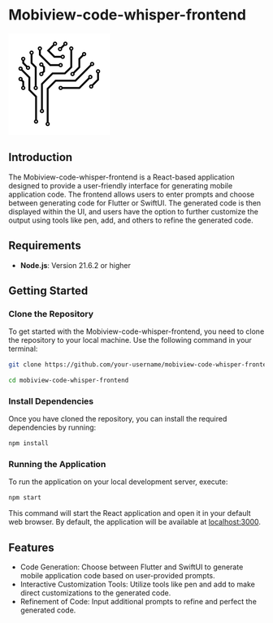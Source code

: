 # Mobiview-code-whisper-frontend

![Logo](./public/favicon.png)

## Introduction

The Mobiview-code-whisper-frontend is a React-based application designed to provide a user-friendly interface for generating mobile application code. The frontend allows users to enter prompts and choose between generating code for Flutter or SwiftUI. The generated code is then displayed within the UI, and users have the option to further customize the output using tools like pen, add, and others to refine the generated code.

## Requirements

- **Node.js**: Version 21.6.2 or higher

## Getting Started

### Clone the Repository

To get started with the Mobiview-code-whisper-frontend, you need to clone the repository to your local machine. Use the following command in your terminal:

```bash
git clone https://github.com/your-username/mobiview-code-whisper-frontend.git
```

```bash
cd mobiview-code-whisper-frontend
```

### Install Dependencies

Once you have cloned the repository, you can install the required dependencies by running:

```bash
npm install
```

### Running the Application

To run the application on your local development server, execute:

```bash
npm start
```

This command will start the React application and open it in your default web browser. By default, the application will be available at [localhost:3000](http://localhost:3000).

## Features

- Code Generation: Choose between Flutter and SwiftUI to generate mobile application code based on user-provided prompts.
- Interactive Customization Tools: Utilize tools like pen and add to make direct customizations to the generated code.
- Refinement of Code: Input additional prompts to refine and perfect the generated code.

